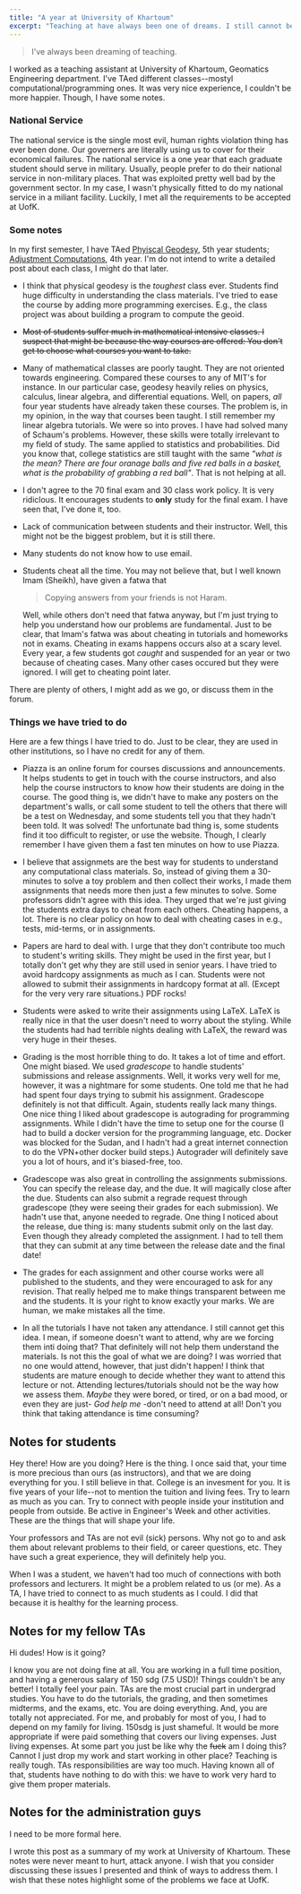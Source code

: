 ```yaml
---
title: "A year at University of Khartoum"
excerpt: "Teaching at have always been one of dreams. I still cannot believe that I had a chance to teach at University of Khartoum, the most prestigious university in my country. In this post, I summarize my work there. There are a few things not good I wish to be resolved."
---
```


>I've always been dreaming of teaching.

I worked as a teaching assistant at University of Khartoum, Geomatics Engineering department. I've TAed different classes--mostyl computational/programming ones. It was very nice experience, I couldn't be more happier. Though, I have some notes.

### National Service

The national service is the single most evil, human rights violation thing has ever been done. Our governers are literally using us to cover for their economical failures. The national service is a one year that each graduate student should serve in military. Usually, people prefer to do their national service in non-military places. That was exploited pretty well bad by the government sector.
In my case, I wasn't physically fitted to do my national service in a miliant facility. Luckily, I met all the requirements to be accepted at UofK.

### Some notes
In my first semester, I have TAed [Phyiscal Geodesy](https://sites.google.com/view/se522), 5th year students; [Adjustment Computations](https://sites.google.com/view/se412), 4th year.
I'm do not intend to write a detailed post about each class, I might do that later.

* I think that physical geodesy is the _toughest_ class ever. Students find huge difficulty in understanding the class materials. I've tried to ease the course by adding more programming exercises. E.g., the class project was about building a program to compute the geoid.

* <strike>Most of students suffer much in mathematical intensive classes. I suspect that might be because the way courses are offered: You don't get to choose what courses you want to take.</strike>

* Many of mathematical classes are poorly taught. They are not oriented towards engineering. Compared these courses to any of MIT's for instance. In our particular case, geodesy heavily relies on physics, calculus, linear algebra, and differential equations. Well, on papers, _all_ four year students have already taken these courses. The problem is, in my opinion, in the way that courses been taught. I still remember my linear algebra tutorials. We were so into proves. I have had solved many of Schaum's problems. However, these skills were totally irrelevant to my field of study. The same applied to statistics and probabilities. Did you know that, college statistics are still taught with the same _"what is the mean? There are four oranage balls and five red balls in a basket, what is the probability of grabbing a red ball"_. That is not helping at all.
* I don't agree to the 70 final exam and 30 class work policy. It is very ridiclous. It encourages students to **only** study for the final exam. I have seen that, I've done it, too.
* Lack of communication between students and their instructor. Well, this might not be the biggest problem, but it is still there.
* Many students do not know how to use email.
* Students cheat all the time. You may not believe that, but I well known Imam (Sheikh), have given a fatwa that

    > Copying answers from your friends is not Haram.

    Well, while others don't need that fatwa anyway, but I'm just trying to help you understand how our problems are fundamental. Just to be clear, that Imam's fatwa was about cheating in tutorials and homeworks not in exams. Cheating in exams happens occurs also at a scary level. Every year, a few students got _caught_ and suspended for an year or two because of cheating cases. Many other cases occured but they were ignored. I will get to cheating point later.

There are plenty of others, I might add as we go, or discuss them in the forum.

### Things we have tried to do

Here are a few things I have tried to do. Just to be clear, they are used in other institutions, so I have no credit for any of them.

* Piazza is an online forum for courses discussions and announcements. It helps students to get in touch with the course instructors, and also help the course instructors to know how their students are doing in the course. The good thing is, we didn't have to make any posters on the department's walls, or call some student to tell the others that there will be a test on Wednesday, and some students tell you that they hadn't been told. It was solved! The unfortunate bad thing is, some students find it too difficult to register, or use the website. Though, I clearly remember I have given them a fast ten minutes on how to use Piazza.

* I believe that assignmets are the best way for students to understand any computational class materials. So, instead of giving them a 30-minutes to solve a toy problem and then collect their works, I made them assignments that needs more then just a few minutes to solve. Some professors didn't agree with this idea. They urged that we're just giving the students extra days to cheat from each others. Cheating happens, a lot. There is no clear policy on how to deal with cheating cases in e.g., tests, mid-terms, or in assignments.
* Papers are hard to deal with. I urge that they don't contribute too much to student's writing skills. They might be used in the first year, but I totally don't get why they are still used in senior years. I have tried to avoid hardcopy assignments as much as I can. Students were not allowed to submit their assignments in hardcopy format at all. (Except for the very very rare situations.) PDF rocks!

* Students were asked to write their assignments using LaTeX. LaTeX is really nice in that the user doesn't need to worry about the styling. While the students had had terrible nights dealing with LaTeX, the reward was very huge in their theses. 

* Grading is the most horrible thing to do. It takes a lot of time and effort. One might biased. We used _gradescope_ to handle students' submissions and release assignments. Well, it works very well for me, however, it was a nightmare for some students. One told me that he had had spent four days trying to submit his assignment. Gradescope definitely is not that difficult. Again, students really lack many things.
    One nice thing I liked about gradescope is autograding for programming assignments. While I didn't have the time to setup one for the course (I had to build a docker version for the programming language, etc. Docker was blocked for the Sudan, and I hadn't had a great internet connection to do the VPN+other docker build steps.)
    Autograder will definitely save you a lot of hours, and it's biased-free, too.

* Gradescope was also great in controlling the assignments submissions. You can specify the release day, and the due. It will magically close after the due. Students can also submit a regrade request through gradescope (they were seeing their grades for each submission). We hadn't use that, anyone needed to regrade.
    One thing I noticed about the release, due thing is: many students submit only on the last day. Even though they already completed the assignment. I had to tell them that they can submit at any time between the release date and the final date!

* The grades for each assignment and other course works were all published to the students, and they were encouraged to ask for any revision. That really helped me to make things transparent between me and the students. It is your right to know exactly your marks. We are human, we make mistakes all the time.

* In all the tutorials I have not taken any attendance. I still cannot get this idea. I mean, if someone doesn't want to attend, why are we forcing them inti doing that? That definitely will not help them understand the materials. Is not this the goal of what we are doing? I was worried that no one would attend, however, that just didn't happen! I think that students are mature enough to decide whether they want to attend this lecture or not. Attending lectures/tutorials should not be the way how we assess them. _Maybe_ they were bored, or tired, or on a bad mood, or even they are just- _God help me_ -don't need to attend at all!
    Don't you think that taking attendance is time consuming?


## Notes for students

Hey there! How are you doing? Here is the thing. I once said that, your time is more precious than ours (as instructors), and that we are doing everything for you. I still believe in that. College is an invesment for you. It is five years of your life--not to mention the tuition and living fees. Try to learn as much as you can. Try to connect with people inside your institution and people from outside. Be active in Engineer's Week and other activities. These are the things that will shape your life.

Your professors and TAs are not evil (sick) persons. Why not go to and ask them about relevant problems to their field, or career questions, etc. They have such a great experience, they will definitely help you.

When I was a student, we haven't had too much of connections with both professors and lecturers. It might be a problem related to us (or me). As a TA, I have tried to connect to as much students as I could. I did that because it is healthy for the learning process.

## Notes for my fellow TAs

Hi dudes! How is it going?

I know you are not doing fine at all. You are working in a full time position, and having a generous salary of 150 sdg (7.5 USD)! Things couldn't be any better!
I totally feel your pain. TAs are the most crucial part in undergrad studies. You have to do the tutorials, the grading, and then sometimes midterms, and the exams, etc. You are doing everything. And, you are totally not appreciated. For me, and probably for most of you, I had to depend on my family for living. 150sdg is just shameful. It would be more appropriate if were paid something that covers our living expenses. Just living expenses. At some part you just be like why the <strike>fuck</strike> am I doing this? Cannot I just drop my work and start working in other place? Teaching is really tough. TAs responsibilities are way too much. Having known all of that, students have nothing to do with this: we have to work very hard to give them proper materials. 


## Notes for the administration guys

I need to be more formal here.

I wrote this post as a summary of my work at University of Khartoum. These notes were never meant to hurt, attack anyone. I wish that you consider discussing these issues I presented and think of ways to address them. I wish that these notes highlight some of the problems we face at UofK. 